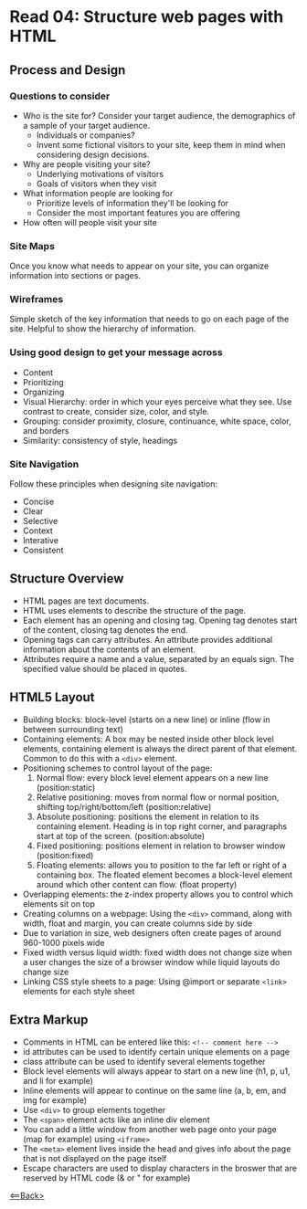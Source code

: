 # Read 04: Structure web pages with HTML

## Process and Design

### Questions to consider
- Who is the site for? Consider your target audience, the demographics of a sample of your target audience.
  - Individuals or companies?
  - Invent some fictional visitors to your site, keep them in mind when considering design decisions.
- Why are people visiting your site?
  - Underlying motivations of visitors
  - Goals of visitors when they visit
- What information people are looking for
  - Prioritize levels of information they'll be looking for
  - Consider the most important features you are offering
- How often will people visit your site

### Site Maps
Once you know what needs to appear on your site, you can organize information into sections or pages.

### Wireframes
Simple sketch of the key information that needs to go on each page of the site. Helpful to show the hierarchy of information.

### Using good design to get your message across
- Content
- Prioritizing
- Organizing
- Visual Hierarchy: order in which your eyes perceive what they see. Use contrast to create, consider size, color, and style.
- Grouping: consider proximity, closure, continuance, white space, color, and borders
- Similarity: consistency of style, headings

### Site Navigation
Follow these principles when designing site navigation:
- Concise
- Clear
- Selective
- Context
- Interative
- Consistent

## Structure Overview
- HTML pages are text documents.
- HTML uses elements to describe the structure of the page.
- Each element has an opening and closing tag. Opening tag denotes start of the content, closing tag denotes the end.
- Opening tags can carry attributes. An attribute provides additional information about the contents of an element. 
- Attributes require a name and a value, separated by an equals sign. The specified value should be placed in quotes. 

## HTML5 Layout
- Building blocks: block-level (starts on a new line) or inline (flow in between surrounding text)
- Containing elements: A box may be nested inside other block level elements, containing element is always the direct parent of that element. Common to do this with a `<div>` element.
- Positioning schemes to control layout of the page:
  1. Normal flow: every block level element appears on a new line (position:static)
  1. Relative positioning: moves from normal flow or normal position, shifting top/right/bottom/left (position:relative)
  1. Absolute positioning: positions the element in relation to its containing element. Heading is in top right corner, and paragraphs start at top of the screen. (position:absolute)
  1. Fixed positioning: positions element in relation to browser window (position:fixed)
  1. Floating elements: allows you to position to the far left or right of a containing box. The floated element becomes a block-level element around which other content can flow. (float property)
- Overlapping elements: the z-index property allows you to control which elements sit on top
- Creating columns on a webpage: Using the `<div>` command, along with width, float and margin, you can create columns side by side
- Due to variation in size, web designers often create pages of around 960-1000 pixels wide
- Fixed width versus liquid width: fixed width does not change size when a user changes the size of a browser window while liquid layouts do change size
- Linking CSS style sheets to a page: Using @import or separate `<link>` elements for each style sheet

## Extra Markup
- Comments in HTML can be entered like this: `<!-- comment here -->`
- id attributes can be used to identify certain unique elements on a page
- class attribute can be used to identify several elements together
- Block level elements will always appear to start on a new line (h1, p, u1, and li for example)
- Inline elements will appear to continue on the same line (a, b, em, and img for example)
- Use `<div>` to group elements together
- The `<span>` element acts like an inline div element
- You can add a little window from another web page onto your page (map for example) using `<iframe>`
- The `<meta>` element lives inside the head and gives info about the page that is not displayed on the page itself
- Escape characters are used to display characters in the broswer that are reserved by HTML code (& or " for example)


[<==Back>](README.md)